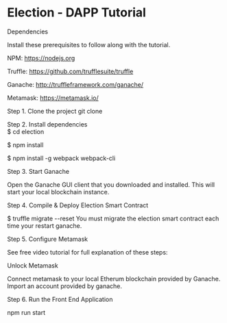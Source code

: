 
# Election - DAPP Tutorial

Dependencies

Install these prerequisites to follow along with the tutorial.

NPM: https://nodejs.org 

Truffle: https://github.com/trufflesuite/truffle  

Ganache: http://truffleframework.com/ganache/ 

Metamask: https://metamask.io/




Step 1. Clone the project
git clone

Step 2. Install dependencies  
$ cd election 

$ npm install 

$ npm install -g webpack webpack-cli  

Step 3. Start Ganache   

Open the Ganache GUI client that you downloaded and installed. This will start your local blockchain instance.

Step 4. Compile & Deploy Election Smart Contract  

$ truffle migrate --reset You must migrate the election smart contract each time your restart ganache.

Step 5. Configure Metamask  

See free video tutorial for full explanation of these steps:

Unlock Metamask 

Connect metamask to your local Etherum blockchain provided by Ganache.
Import an account provided by ganache.

Step 6. Run the Front End Application   

npm run start
```
